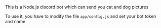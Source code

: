 This is a Node.js discord bot which can send you cat and dog pictures

To use it, you have to modify the file `app/config.js` and set your bot token and name
